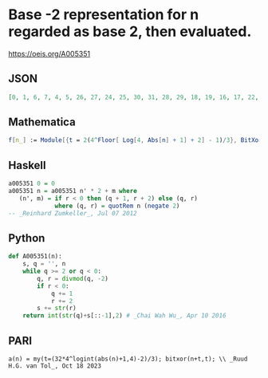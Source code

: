 # Base \-2 representation for n regarded as base 2, then evaluated\.
https://oeis.org/A005351
## JSON
```JSON
[0, 1, 6, 7, 4, 5, 26, 27, 24, 25, 30, 31, 28, 29, 18, 19, 16, 17, 22, 23, 20, 21, 106, 107, 104, 105, 110, 111, 108, 109, 98, 99, 96, 97, 102, 103, 100, 101, 122, 123, 120, 121, 126, 127, 124, 125, 114, 115, 112, 113, 118, 119, 116, 117, 74, 75, 72, 73, 78, 79, 76]
```
## Mathematica
```Mathematica
f[n_] := Module[{t = 2(4^Floor[ Log[4, Abs[n] + 1] + 2] - 1)/3}, BitXor[n + t, t]]; Table[ f[n]], {n, 0, 60}] (* _Robert G. Wilson v_, Jan 24 2005 *)
```
## Haskell
```Haskell
a005351 0 = 0
a005351 n = a005351 n' * 2 + m where
   (n', m) = if r < 0 then (q + 1, r + 2) else (q, r)
             where (q, r) = quotRem n (negate 2)
-- _Reinhard Zumkeller_, Jul 07 2012
```
## Python
```Python
def A005351(n):
    s, q = '', n
    while q >= 2 or q < 0:
        q, r = divmod(q, -2)
        if r < 0:
            q += 1
            r += 2
        s += str(r)
    return int(str(q)+s[::-1],2) # _Chai Wah Wu_, Apr 10 2016
```
## PARI
```PARI
a(n) = my(t=(32*4^logint(abs(n)+1,4)-2)/3); bitxor(n+t,t); \\ _Ruud H.G. van Tol_, Oct 18 2023
```
